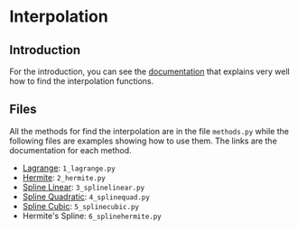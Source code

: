# Interpolation

## Introduction

For the introduction, you can see the [documentation](https://carlos-adir.github.io/NumericalMethods/2.html) that explains very well how to find the interpolation functions.

## Files

All the methods for find the interpolation are in the file ```methods.py``` while the following files are examples showing how to use them. The links are the documentation for each method.

* [Lagrange](https://carlos-adir.github.io/NumericalMethods/2_1.html): ```1_lagrange.py```
* [Hermite](https://carlos-adir.github.io/NumericalMethods/2_2.html): ```2_hermite.py```
* [Spline Linear](https://carlos-adir.github.io/NumericalMethods/2_3.html): ```3_splinelinear.py```
* [Spline Quadratic](https://carlos-adir.github.io/NumericalMethods/2_3.html): ```4_splinequad.py```
* [Spline Cubic](https://carlos-adir.github.io/NumericalMethods/2_3.html): ```5_splinecubic.py```
* Hermite's Spline: ```6_splinehermite.py```